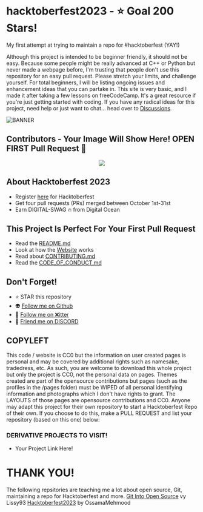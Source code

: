 

# hacktoberfest2023 - ⭐ Goal 200 Stars!
My first attempt at trying to maintain a repo for #hacktoberfest (YAY!)

Although this project is intended to be beginner friendly, it should not be easy. Because some people might be really advanced at C++ or Python but never made a webpage before, I'm trusting that people don't use this repository for an easy pull request. Please stretch your limits, and challenge yourself. For total beginners, I will be listing ongoing issues and enhancement ideas that you can partake in. This site is very basic, and I made it after taking a few lessons on freeCodeCamp. It's a great resource if you're just getting started with coding. If you have any radical ideas for this project, need help or just want to chat... head over to [Discussions](https://github.com/omicreativedev/hacktoberfest2023/discussions).

![BANNER](https://repository-images.githubusercontent.com/701103132/df77a062-b115-4b01-8c8e-a5d7d9ebd6c7)

## Contributors - Your Image Will Show Here! OPEN FIRST Pull Request 🎉

<div align="center">
<a href="https://github.com/omicreativedev/hacktoberfest2023/graphs/contributors">
<img src="https://contrib.rocks/image?repo=omicreativedev/hacktoberfest2023">
</a>
</div>

## About Hacktoberfest 2023

* Register [here](https://hacktoberfest.digitalocean.com) for Hacktoberfest 
* Get four pull requests (PRs) merged between October 1st-31st 
* Earn DIGITAL-SWAG 🔥 from Digital Ocean

## This Project Is Perfect For Your First Pull Request

* Read the [README.md](https://github.com/omicreativedev/hacktoberfest2023/blob/main/README.md)
* Look at how the [Website](https://omicreativedev.github.io/hacktoberfest2023/) works
* Read about [CONTRIBUTING.md](https://github.com/omicreativedev/hacktoberfest2023/blob/main/CONTRIBUTING.md)
* Read the [CODE_OF_CONDUCT.md](https://github.com/omicreativedev/hacktoberfest2023/blob/main/CODE_OF_CONDUCT.md)

## Don't Forget!
* ⭐ STAR this repository
* 👽 [Follow me on Github](https://github.com/omicreativedev)
* 🐤 [Follow me on ❌itter](https://twitter.com/omicreativedev)
* 👾 [Friend me on DISCORD](https://discord.gg/DWFRBv3JEy)

## COPYLEFT
This code / website is CC0 but the information on user created pages is personal and may be covered by additional rights such as namesake, tradedress, etc. As such, you are welcome to download this whole project but only the project is CC0, not the personal data on pages. Themes created are part of the opensource contributions but pages (such as the profiles in the /pages folder) must be WIPED of all personal identifying information and photographs which I don't have rights to grant. The LAYOUTS of those pages are opensource contributions and CC0. Anyone may adapt this project for their own repository to start a Hacktoberfest Repo of their own. If you choose to do this, make a PULL REQUEST and list your repository (based on this one) below:
### DERIVATIVE PROJECTS TO VISIT!
* Your Project Link Here!

# THANK YOU!
The following repsitories are teaching me a lot about open source, Git, maintaining a repo for Hacktoberfest and more. 
[Git Into Open Source](https://github.com/Lissy93/git-into-open-source/tree/main) vy Lissy93
[Hacktoberfest2023](https://github.com/ossamamehmood/Hacktoberfest2023) by OssamaMehmood


